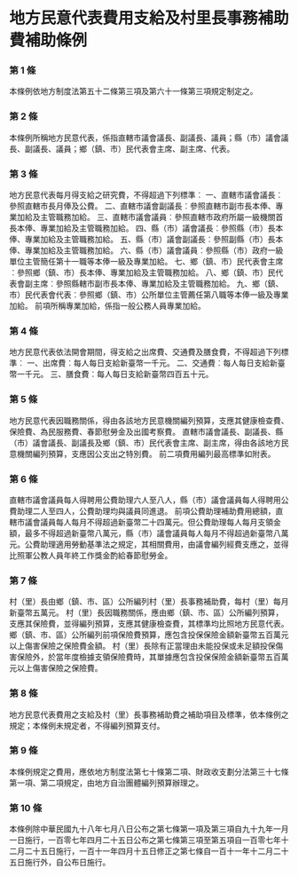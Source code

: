 # 地方民意代表費用支給及村里長事務補助費補助條例

### 第 1 條

本條例依地方制度法第五十二條第三項及第六十一條第三項規定制定之。

### 第 2 條

本條例所稱地方民意代表，係指直轄市議會議長、副議長、議員；縣（市）議會議長、副議長、議員；鄉（鎮、市）民代表會主席、副主席、代表。

### 第 3 條

地方民意代表每月得支給之研究費，不得超過下列標準︰
一、直轄市議會議長︰參照直轄市長月俸及公費。
二、直轄市議會副議長︰參照直轄市副市長本俸、專業加給及主管職務加給。
三、直轄市議會議員︰參照直轄市政府所屬一級機關首長本俸、專業加給及主管職務加給。
四、縣（市）議會議長︰參照縣（市）長本俸、專業加給及主管職務加給。
五、縣（市）議會副議長︰參照副縣（市）長本俸、專業加給及主管職務加給。
六、縣（市）議會議員︰參照縣（市）政府一級單位主管簡任第十一職等本俸一級及專業加給。
七、鄉（鎮、市）民代表會主席︰參照鄉（鎮、市）長本俸、專業加給及主管職務加給。
八、鄉（鎮、市）民代表會副主席︰參照縣轄市副市長本俸、專業加給及主管職務加給。
九、鄉（鎮、市）民代表會代表︰參照鄉（鎮、市）公所單位主管薦任第八職等本俸一級及專業加給。
前項所稱專業加給，係指一般公務人員專業加給。

### 第 4 條

地方民意代表依法開會期間，得支給之出席費、交通費及膳食費，不得超過下列標準︰
一、出席費︰每人每日支給新臺幣一千元。
二、交通費︰每人每日支給新臺幣一千元。
三、膳食費︰每人每日支給新臺幣四百五十元。

### 第 5 條

地方民意代表因職務關係，得由各該地方民意機關編列預算，支應其健康檢查費、保險費、為民服務費、春節慰勞金及出國考察費。
直轄市議會議長、副議長、縣（市）議會議長、副議長及鄉（鎮、市）民代表會主席、副主席，得由各該地方民意機關編列預算，支應因公支出之特別費。
前二項費用編列最高標準如附表。

### 第 6 條

直轄市議會議員每人得聘用公費助理六人至八人，縣（市）議會議員每人得聘用公費助理二人至四人，公費助理均與議員同進退。
前項公費助理補助費用總額，直轄市議會議員每人每月不得超過新臺幣二十四萬元。但公費助理每人每月支領金額，最多不得超過新臺幣八萬元，縣（市）議會議員每人每月不得超過新臺幣八萬元。公費助理適用勞動基準法之規定，其相關費用，由議會編列經費支應之，並得比照軍公教人員年終工作獎金酌給春節慰勞金。

### 第 7 條

村（里）長由鄉（鎮、市、區）公所編列村（里）長事務補助費，每村（里）每月新臺幣五萬元。
村（里）長因職務關係，應由鄉（鎮、市、區）公所編列預算，支應其保險費，並得編列預算，支應其健康檢查費，其標準均比照地方民意代表。
鄉（鎮、市、區）公所編列前項保險費預算，應包含投保保險金額新臺幣五百萬元以上傷害保險之保險費金額。
村（里）長除有正當理由未能投保或未足額投保傷害保險外，於當年度檢據支領保險費時，其單據應包含投保保險金額新臺幣五百萬元以上傷害保險之保險費。


### 第 8 條

地方民意代表費用之支給及村（里）長事務補助費之補助項目及標準，依本條例之規定；本條例未規定者，不得編列預算支付。

### 第 9 條

本條例規定之費用，應依地方制度法第七十條第二項、財政收支劃分法第三十七條第一項、第二項規定，由地方自治團體編列預算辦理之。

### 第 10 條

本條例除中華民國九十八年七月八日公布之第七條第一項及第三項自九十九年一月一日施行，一百零七年四月二十五日公布之第七條第三項至第五項自一百零七年十二月二十五日施行，一百十一年四月十五日修正之第七條自一百十一年十二月二十五日施行外，自公布日施行。

